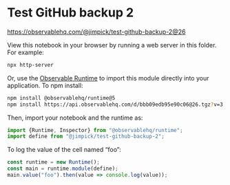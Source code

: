 # Test GitHub backup 2

https://observablehq.com/@jimpick/test-github-backup-2@26

View this notebook in your browser by running a web server in this folder. For
example:

~~~sh
npx http-server
~~~

Or, use the [Observable Runtime](https://github.com/observablehq/runtime) to
import this module directly into your application. To npm install:

~~~sh
npm install @observablehq/runtime@5
npm install https://api.observablehq.com/d/bbb09edb95e90c06@26.tgz?v=3
~~~

Then, import your notebook and the runtime as:

~~~js
import {Runtime, Inspector} from "@observablehq/runtime";
import define from "@jimpick/test-github-backup-2";
~~~

To log the value of the cell named “foo”:

~~~js
const runtime = new Runtime();
const main = runtime.module(define);
main.value("foo").then(value => console.log(value));
~~~
